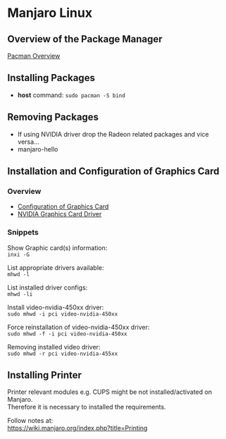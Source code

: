 # Manjaro Linux

## Overview of the Package Manager

[Pacman Overview](https://wiki.manjaro.org/index.php?title=Pacman_Overview)

## Installing Packages

* **host** command: `sudo pacman -S bind`

## Removing Packages

* If using NVIDIA driver drop the Radeon related packages and vice versa...
* manjaro-hello

## Installation and Configuration of Graphics Card

### Overview

* [Configuration of Graphics Card](https://wiki.manjaro.org/Configure_Graphics_Cards)
* [NVIDIA Graphics Card Driver](https://wiki.manjaro.org/index.php?title=Configure_NVIDIA_(non-free)_settings_and_load_them_on_Startup)

### Snippets

Show Graphic card(s) information:  
```inxi -G```

List appropriate drivers available:  
```mhwd -l```

List installed driver configs:  
```mhwd -li```

Install video-nvidia-450xx driver:  
```sudo mhwd -i pci video-nvidia-450xx```

Force reinstallation of video-nvidia-450xx driver:  
```sudo mhwd -f -i pci video-nvidia-450xx```

Removing installed video driver:  
```sudo mhwd -r pci video-nvidia-455xx```

## Installing Printer

Printer relevant modules e.g. CUPS might be not installed/activated on Manjaro.  
Therefore it is necessary to installed the requirements.  

Follow notes at:  
https://wiki.manjaro.org/index.php?title=Printing

